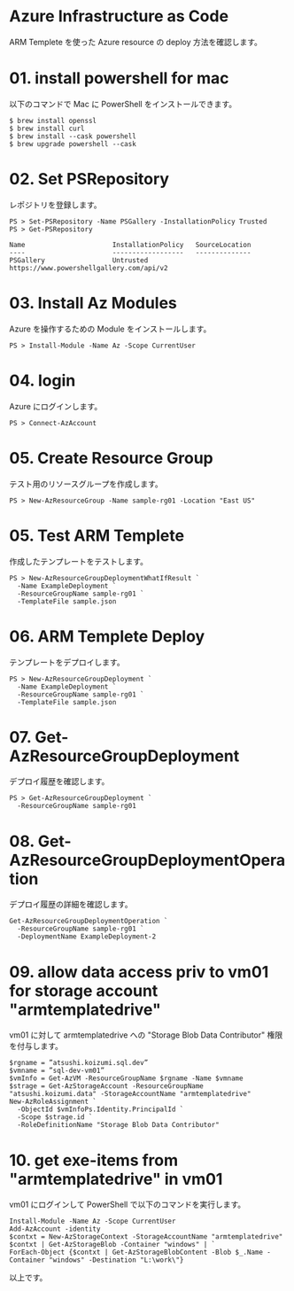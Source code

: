 # Azure Infrastructure as Code
ARM Templete を使った Azure resource の deploy 方法を確認します。


# 01. install powershell for mac
以下のコマンドで Mac に PowerShell をインストールできます。
```
$ brew install openssl
$ brew install curl
$ brew install --cask powershell
$ brew upgrade powershell --cask
```

# 02. Set PSRepository
レポジトリを登録します。
```
PS > Set-PSRepository -Name PSGallery -InstallationPolicy Trusted
PS > Get-PSRepository

Name                      InstallationPolicy   SourceLocation
----                      ------------------   --------------
PSGallery                 Untrusted            https://www.powershellgallery.com/api/v2
```

# 03. Install Az Modules
Azure を操作するための Module をインストールします。
```
PS > Install-Module -Name Az -Scope CurrentUser
```

# 04. login
Azure にログインします。
```
PS > Connect-AzAccount
```

# 05. Create Resource Group
テスト用のリソースグループを作成します。
```
PS > New-AzResourceGroup -Name sample-rg01 -Location "East US"
```

# 05. Test ARM Templete
作成したテンプレートをテストします。
```
PS > New-AzResourceGroupDeploymentWhatIfResult `
  -Name ExampleDeployment `
  -ResourceGroupName sample-rg01 `
  -TemplateFile sample.json
```

# 06. ARM Templete Deploy
テンプレートをデプロイします。
```
PS > New-AzResourceGroupDeployment `
  -Name ExampleDeployment `
  -ResourceGroupName sample-rg01 `
  -TemplateFile sample.json
```

# 07. Get-AzResourceGroupDeployment
デプロイ履歴を確認します。
```
PS > Get-AzResourceGroupDeployment `
  -ResourceGroupName sample-rg01 
```

# 08. Get-AzResourceGroupDeploymentOperation
デプロイ履歴の詳細を確認します。
```
Get-AzResourceGroupDeploymentOperation `
  -ResourceGroupName sample-rg01 `
  -DeploymentName ExampleDeployment-2
```

# 09. allow data access priv to vm01 for storage account "armtemplatedrive"
vm01 に対して armtemplatedrive への "Storage Blob Data Contributor" 権限を付与します。
```
$rgname = ”atsushi.koizumi.sql.dev”
$vmname = ”sql-dev-vm01”
$vmInfo = Get-AzVM -ResourceGroupName $rgname -Name $vmname
$strage = Get-AzStorageAccount -ResourceGroupName "atsushi.koizumi.data" -StorageAccountName "armtemplatedrive"
New-AzRoleAssignment `
  -ObjectId $vmInfoPs.Identity.PrincipalId `
  -Scope $strage.id `
  -RoleDefinitionName "Storage Blob Data Contributor"
```

# 10. get exe-items from "armtemplatedrive" in vm01
vm01 にログインして PowerShell で以下のコマンドを実行します。
```
Install-Module -Name Az -Scope CurrentUser
Add-AzAccount -identity
$contxt = New-AzStorageContext -StorageAccountName "armtemplatedrive"
$contxt | Get-AzStorageBlob -Container "windows" | `
ForEach-Object {$contxt | Get-AzStorageBlobContent -Blob $_.Name -Container "windows" -Destination "L:\work\"}
```

以上です。